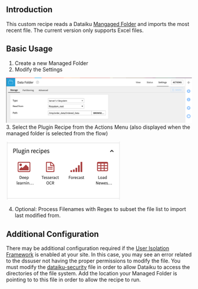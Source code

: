 ## Introduction
This custom recipe reads a Dataiku [Mangaged Folder](https://knowledge.dataiku.com/latest/courses/folders/managed-folders.html) and imports the most recent file. The current version only supports Excel files.

## Basic Usage
1. Create a new Managed Folder
2. Modify the Settings

![Example settings](/Managed_Folder_Settings.png "managed_folder")
3. Select the Plugin Recipe from the Actions Menu (also displayed when the managed folder is selected from the flow)

![Plugin Location](/Recipe_Location.png "plugin")

4. Optional: Process Filenames with Regex to subset the file list to import last modified from.

## Additional Configuration
There may be additional configuration required if the [User Isolation Framework](https://doc.dataiku.com/dss/latest/user-isolation/index.html) is enabled at your site. In this case, you may see an error related to the dssuser not having the proper permissions to modify the file. You must modify the [dataiku-security](https://doc.dataiku.com/dss/latest/user-isolation/initial-setup.html#additional-setup-for-local-filesystem-access) file in order to allow Dataiku to access the directories of the file system. Add the location your Managed Folder is pointing to to this file in order to allow the recipe to run.
